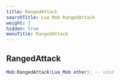 ```yaml
---
title: RangedAttack
searchTitle: Lua Mob RangedAttack
weight: 1
hidden: true
menuTitle: RangedAttack
---
```

## RangedAttack
```lua
Mob:RangedAttack(Lua_Mob other); -- void
```